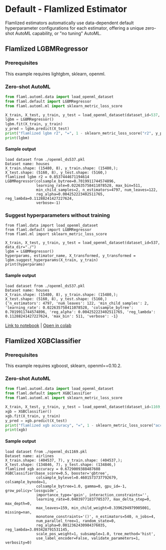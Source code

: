 # Default - Flamlized Estimator

Flamlized estimators automatically use data-dependent default hyperparameter configurations for each estimator, offering a unique zero-shot AutoML capability, or "no tuning" AutoML.

## Flamlized LGBMRegressor

### Prerequisites

This example requires lightgbm, sklearn, openml.

### Zero-shot AutoML

```python
from flaml.automl.data import load_openml_dataset
from flaml.default import LGBMRegressor
from flaml.automl.ml import sklearn_metric_loss_score

X_train, X_test, y_train, y_test = load_openml_dataset(dataset_id=537, data_dir="./")
lgbm = LGBMRegressor()
lgbm.fit(X_train, y_train)
y_pred = lgbm.predict(X_test)
print("flamlized lgbm r2", "=", 1 - sklearn_metric_loss_score("r2", y_pred, y_test))
print(lgbm)
```

#### Sample output

```
load dataset from ./openml_ds537.pkl
Dataset name: houses
X_train.shape: (15480, 8), y_train.shape: (15480,);
X_test.shape: (5160, 8), y_test.shape: (5160,)
flamlized lgbm r2 = 0.8537444671194614
LGBMRegressor(colsample_bytree=0.7019911744574896,
              learning_rate=0.022635758411078528, max_bin=511,
              min_child_samples=2, n_estimators=4797, num_leaves=122,
              reg_alpha=0.004252223402511765, reg_lambda=0.11288241427227624,
              verbose=-1)
```

### Suggest hyperparameters without training

```
from flaml.data import load_openml_dataset
from flaml.default import LGBMRegressor
from flaml.ml import sklearn_metric_loss_score

X_train, X_test, y_train, y_test = load_openml_dataset(dataset_id=537, data_dir="./")
lgbm = LGBMRegressor()
hyperparams, estimator_name, X_transformed, y_transformed = lgbm.suggest_hyperparams(X_train, y_train)
print(hyperparams)
```

#### Sample output
```
load dataset from ./openml_ds537.pkl
Dataset name: houses
X_train.shape: (15480, 8), y_train.shape: (15480,);
X_test.shape: (5160, 8), y_test.shape: (5160,)
{'n_estimators': 4797, 'num_leaves': 122, 'min_child_samples': 2, 'learning_rate': 0.022635758411078528, 'colsample_bytree': 0.7019911744574896, 'reg_alpha': 0.004252223402511765, 'reg_lambda': 0.11288241427227624, 'max_bin': 511, 'verbose': -1}
```

[Link to notebook](https://github.com/microsoft/FLAML/blob/main/notebook/zeroshot_lightgbm.ipynb) | [Open in colab](https://colab.research.google.com/github/microsoft/FLAML/blob/main/notebook/zeroshot_lightgbm.ipynb)

## Flamlized XGBClassifier

### Prerequisites

This example requires xgboost, sklearn, openml==0.10.2.

### Zero-shot AutoML

```python
from flaml.automl.data import load_openml_dataset
from flaml.default import XGBClassifier
from flaml.automl.ml import sklearn_metric_loss_score

X_train, X_test, y_train, y_test = load_openml_dataset(dataset_id=1169, data_dir="./")
xgb = XGBClassifier()
xgb.fit(X_train, y_train)
y_pred = xgb.predict(X_test)
print("flamlized xgb accuracy", "=", 1 - sklearn_metric_loss_score("accuracy", y_pred, y_test))
print(xgb)
```

#### Sample output

```
load dataset from ./openml_ds1169.pkl
Dataset name: airlines
X_train.shape: (404537, 7), y_train.shape: (404537,);
X_test.shape: (134846, 7), y_test.shape: (134846,)
flamlized xgb accuracy = 0.6729009388487608
XGBClassifier(base_score=0.5, booster='gbtree',
              colsample_bylevel=0.4601573737792679, colsample_bynode=1,
              colsample_bytree=1.0, gamma=0, gpu_id=-1, grow_policy='lossguide',
              importance_type='gain', interaction_constraints='',
              learning_rate=0.04039771837785377, max_delta_step=0, max_depth=0,
              max_leaves=159, min_child_weight=0.3396294979905001, missing=nan,
              monotone_constraints='()', n_estimators=540, n_jobs=4,
              num_parallel_tree=1, random_state=0,
              reg_alpha=0.0012362430984376035, reg_lambda=3.093428791531145,
              scale_pos_weight=1, subsample=1.0, tree_method='hist',
              use_label_encoder=False, validate_parameters=1, verbosity=0)
```
